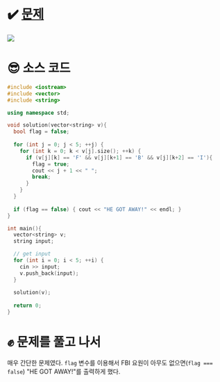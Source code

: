 # ✔️ [문제](https://www.acmicpc.net/problem/2857)
![](https://images.velog.io/images/rany/post/659ef131-7f80-48f1-b089-7284d16b4536/%E1%84%89%E1%85%B3%E1%84%8F%E1%85%B3%E1%84%85%E1%85%B5%E1%86%AB%E1%84%89%E1%85%A3%E1%86%BA%202020-11-16%2016.44.36.png)

# 😎 소스 코드
```cpp
#include <iostream>
#include <vector>
#include <string>

using namespace std;

void solution(vector<string> v){
  bool flag = false;
  
  for (int j = 0; j < 5; ++j) {
    for (int k = 0; k < v[j].size(); ++k) {
      if (v[j][k] == 'F' && v[j][k+1] == 'B' && v[j][k+2] == 'I'){
        flag = true;
        cout << j + 1 << " ";
        break;
      }
    }
  }
  
  if (flag == false) { cout << "HE GOT AWAY!" << endl; }
}

int main(){
  vector<string> v;
  string input;

  // get input
  for (int i = 0; i < 5; ++i) {
    cin >> input;
    v.push_back(input);
  }
  
  solution(v);
  
  return 0;
}
```
# ✊ 문제를 풀고 나서
매우 간단한 문제였다.
``flag`` 변수를 이용해서 FBI 요원이 아무도 없으면(``flag === false``) "HE GOT AWAY!"를 출력하게 했다.
